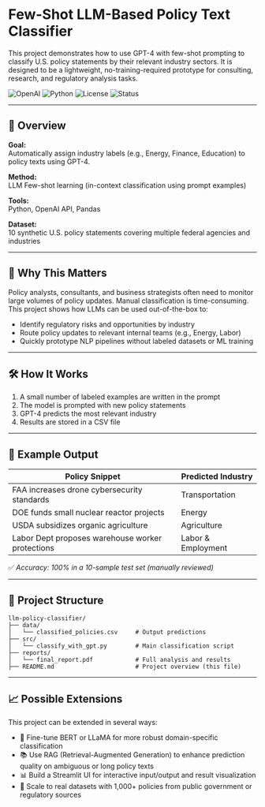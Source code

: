 # Few-Shot LLM-Based Policy Text Classifier

This project demonstrates how to use GPT-4 with few-shot prompting to classify U.S. policy statements by their relevant industry sectors. It is designed to be a lightweight, no-training-required prototype for consulting, research, and regulatory analysis tasks.

![OpenAI](https://img.shields.io/badge/LLM-GPT--4-blue)
![Python](https://img.shields.io/badge/Python-3.8+-brightgreen)
![License](https://img.shields.io/badge/License-MIT-yellow)
![Status](https://img.shields.io/badge/Project-Demo--Ready-blueviolet)

---

## 🚀 Overview

**Goal:**  
Automatically assign industry labels (e.g., Energy, Finance, Education) to policy texts using GPT-4.

**Method:**  
LLM Few-shot learning (in-context classification using prompt examples)

**Tools:**  
Python, OpenAI API, Pandas

**Dataset:**  
10 synthetic U.S. policy statements covering multiple federal agencies and industries

---

## 🧠 Why This Matters

Policy analysts, consultants, and business strategists often need to monitor large volumes of policy updates. Manual classification is time-consuming.  
This project shows how LLMs can be used out-of-the-box to:

- Identify regulatory risks and opportunities by industry  
- Route policy updates to relevant internal teams (e.g., Energy, Labor)  
- Quickly prototype NLP pipelines without labeled datasets or ML training

---

## 🛠️ How It Works

1. A small number of labeled examples are written in the prompt  
2. The model is prompted with new policy statements  
3. GPT-4 predicts the most relevant industry  
4. Results are stored in a CSV file

---

## 🧾 Example Output

| Policy Snippet                                      | Predicted Industry       |
|-----------------------------------------------------|--------------------------|
| FAA increases drone cybersecurity standards         | Transportation           |
| DOE funds small nuclear reactor projects            | Energy                   |
| USDA subsidizes organic agriculture                 | Agriculture              |
| Labor Dept proposes warehouse worker protections    | Labor & Employment       |

✅ *Accuracy: 100% in a 10-sample test set (manually reviewed)*

---

## 📁 Project Structure

```text
llm-policy-classifier/
├── data/
│   └── classified_policies.csv     # Output predictions
├── src/
│   └── classify_with_gpt.py        # Main classification script
├── reports/
│   └── final_report.pdf            # Full analysis and results
├── README.md                       # Project overview (this file)
```

---

## 📈 Possible Extensions

This project can be extended in several ways:

- 🧠 Fine-tune BERT or LLaMA for more robust domain-specific classification  
- 📚 Use RAG (Retrieval-Augmented Generation) to enhance prediction quality on ambiguous or long policy texts  
- 📊 Build a Streamlit UI for interactive input/output and result visualization  
- 🧮 Scale to real datasets with 1,000+ policies from public government or regulatory sources

